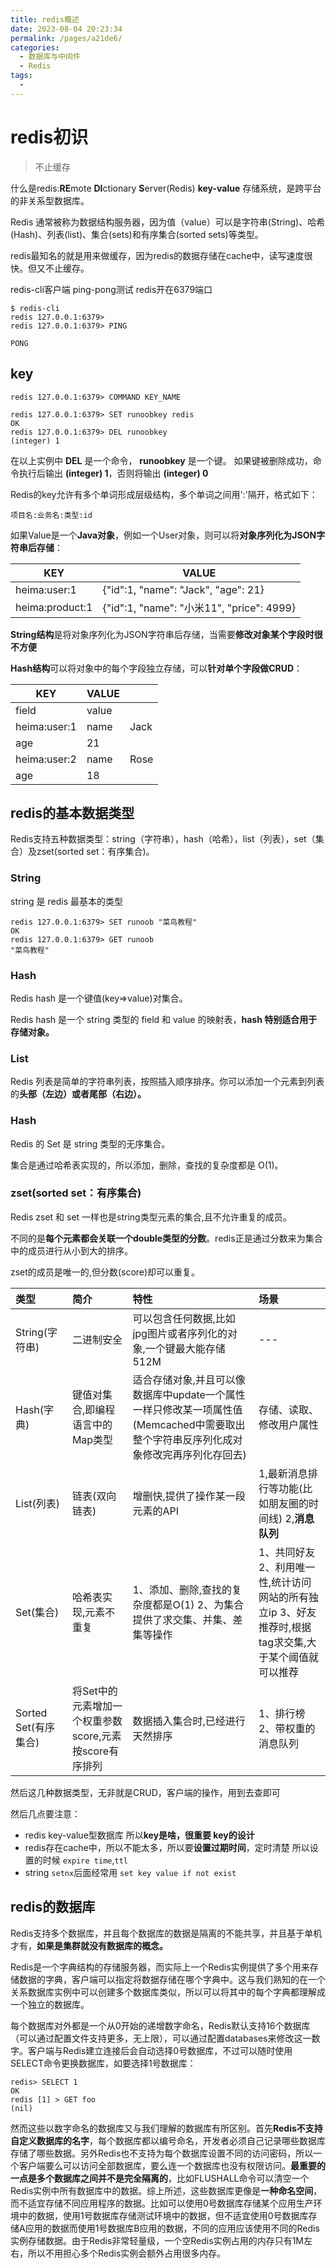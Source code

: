```yaml
---
title: redis概述
date: 2023-08-04 20:23:34
permalink: /pages/a21de6/
categories:
  - 数据库与中间件
  - Redis
tags:
  - 
---
```

# redis初识

> 不止缓存

什么是redis:**RE**mote **DI**ctionary **S**erver(Redis)    **key-value** 存储系统，是跨平台的非关系型数据库。

Redis 通常被称为数据结构服务器，因为值（value）可以是字符串(String)、哈希(Hash)、列表(list)、集合(sets)和有序集合(sorted sets)等类型。

redis最知名的就是用来做缓存，因为redis的数据存储在cache中，读写速度很快。但又不止缓存。

redis-cli客户端   ping-pong测试    redis开在6379端口

```
$ redis-cli
redis 127.0.0.1:6379>
redis 127.0.0.1:6379> PING

PONG
```

## key

```
redis 127.0.0.1:6379> COMMAND KEY_NAME
```

```
redis 127.0.0.1:6379> SET runoobkey redis
OK
redis 127.0.0.1:6379> DEL runoobkey
(integer) 1
```

在以上实例中 **DEL** 是一个命令， **runoobkey** 是一个键。 如果键被删除成功，命令执行后输出 **(integer) 1**，否则将输出 **(integer) 0**

Redis的key允许有多个单词形成层级结构，多个单词之间用':'隔开，格式如下：

`项目名:业务名:类型:id`

如果Value是一个**Java对象**，例如一个User对象，则可以将**对象序列化为JSON字符串后存储**：

| **KEY**         | **VALUE**                                  |
| --------------- | ------------------------------------------ |
| heima:user:1    | {"id":1,  "name": "Jack", "age": 21}       |
| heima:product:1 | {"id":1,  "name": "小米11", "price": 4999} |

**String结构**是将对象序列化为JSON字符串后存储，当需要**修改对象某个字段时很不方便**

**Hash结构**可以将对象中的每个字段独立存储，可以**针对单个字段做CRUD**：

| **KEY**      | **VALUE** |      |
| ------------ | --------- | ---- |
| field        | value     |      |
| heima:user:1 | name      | Jack |
| age          | 21        |      |
| heima:user:2 | name      | Rose |
| age          | 18        |      |

## redis的基本数据类型

Redis支持五种数据类型：string（字符串），hash（哈希），list（列表），set（集合）及zset(sorted set：有序集合)。

### String

string 是 redis 最基本的类型

```
redis 127.0.0.1:6379> SET runoob "菜鸟教程"
OK
redis 127.0.0.1:6379> GET runoob
"菜鸟教程"
```



### Hash

Redis hash 是一个键值(key=>value)对集合。

Redis hash 是一个 string 类型的 field 和 value 的映射表，**hash 特别适合用于存储对象。**

### List

Redis 列表是简单的字符串列表，按照插入顺序排序。你可以添加一个元素到列表的**头部（左边）或者尾部（右边）。**

### Hash

Redis 的 Set 是 string 类型的无序集合。

集合是通过哈希表实现的，所以添加，删除，查找的复杂度都是 O(1)。

### zset(sorted set：有序集合)

Redis zset 和 set 一样也是string类型元素的集合,且不允许重复的成员。

不同的是**每个元素都会关联一个double类型的分数**。redis正是通过分数来为集合中的成员进行从小到大的排序。

zset的成员是唯一的,但分数(score)却可以重复。

| 类型                 | 简介                                                   | 特性                                                         | 场景                                                         |
| :------------------- | :----------------------------------------------------- | :----------------------------------------------------------- | :----------------------------------------------------------- |
| String(字符串)       | 二进制安全                                             | 可以包含任何数据,比如jpg图片或者序列化的对象,一个键最大能存储512M | ---                                                          |
| Hash(字典)           | 键值对集合,即编程语言中的Map类型                       | 适合存储对象,并且可以像数据库中update一个属性一样只修改某一项属性值(Memcached中需要取出整个字符串反序列化成对象修改完再序列化存回去) | 存储、读取、修改用户属性                                     |
| List(列表)           | 链表(双向链表)                                         | 增删快,提供了操作某一段元素的API                             | 1,最新消息排行等功能(比如朋友圈的时间线) 2,**消息队列**      |
| Set(集合)            | 哈希表实现,元素不重复                                  | 1、添加、删除,查找的复杂度都是O(1) 2、为集合提供了求交集、并集、差集等操作 | 1、共同好友 2、利用唯一性,统计访问网站的所有独立ip 3、好友推荐时,根据tag求交集,大于某个阈值就可以推荐 |
| Sorted Set(有序集合) | 将Set中的元素增加一个权重参数score,元素按score有序排列 | 数据插入集合时,已经进行天然排序                              | 1、排行榜 2、带权重的消息队列                                |



然后这几种数据类型，无非就是CRUD，客户端的操作，用到去查即可

然后几点要注意：

- redis   key-value型数据库     所以**key是啥，很重要   key的设计**
- redis存在cache中，所以不能太多，所以要**设置过期时间**，定时清楚   所以设置的时候  `expire time`,`ttl`
- string `setnx`后面经常用  `set key value if not exist`



## redis的数据库

Redis支持多个数据库，并且每个数据库的数据是隔离的不能共享，并且基于单机才有，**如果是集群就没有数据库的概念。**

Redis是一个字典结构的存储服务器，而实际上一个Redis实例提供了多个用来存储数据的字典，客户端可以指定将数据存储在哪个字典中。这与我们熟知的在一个关系数据库实例中可以创建多个数据库类似，所以可以将其中的每个字典都理解成一个独立的数据库。

每个数据库对外都是一个从0开始的递增数字命名，Redis默认支持16个数据库（可以通过配置文件支持更多，无上限），可以通过配置databases来修改这一数字。客户端与Redis建立连接后会自动选择0号数据库，不过可以随时使用SELECT命令更换数据库，如要选择1号数据库：

```
redis> SELECT 1
OK
redis [1] > GET foo
(nil)
```

然而这些以数字命名的数据库又与我们理解的数据库有所区别。首先**Redis不支持自定义数据库的名字**，每个数据库都以编号命名，开发者必须自己记录哪些数据库存储了哪些数据。另外Redis也不支持为每个数据库设置不同的访问密码，所以一个客户端要么可以访问全部数据库，要么连一个数据库也没有权限访问。**最重要的一点是多个数据库之间并不是完全隔离的**，比如FLUSHALL命令可以清空一个Redis实例中所有数据库中的数据。综上所述，这些数据库更像是**一种命名空间**，而不适宜存储不同应用程序的数据。比如可以使用0号数据库存储某个应用生产环境中的数据，使用1号数据库存储测试环境中的数据，但不适宜使用0号数据库存储A应用的数据而使用1号数据库B应用的数据，不同的应用应该使用不同的Redis实例存储数据。由于Redis非常轻量级，一个空Redis实例占用的内存只有1M左右，所以不用担心多个Redis实例会额外占用很多内存。